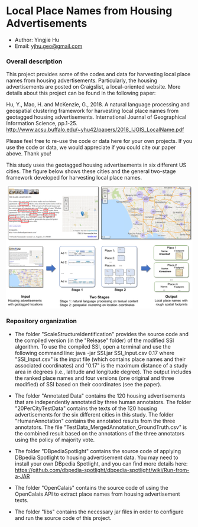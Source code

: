 # Local Place Names from Housing Advertisements

* Author: Yingjie Hu
* Email: yjhu.geo@gmail.com


### Overall description
This project provides some of the codes and data for harvesting local place names from housing advertisements. Particularly, the housing advertisements are posted on Craigslist, a local-oriented website. More details about this project can be found in the following paper:

Hu, Y., Mao, H. and McKenzie, G., 2018. A natural language processing and geospatial clustering framework for harvesting local place names from geotagged housing advertisements. International Journal of Geographical Information Science, pp.1-25. http://www.acsu.buffalo.edu/~yhu42/papers/2018_IJGIS_LocalName.pdf

Please feel free to re-use the code or data here for your own projects. If you use the code or data, we would appreciate if you could cite our paper above. Thank you!

This study uses the geotagged housing advertisements in six different US cities. The figure below shows these cities and the general two-stage framework developed for harvesting local place names.
<p align="center">
<img align="center" src="https://github.com/YingjieHu/LocalPlaceName/blob/master/fig/LocalPlaceName.png" width="600" />
</p>


### Repository organization
* The folder "ScaleStructureIdentification" provides the source code and the compiled version (in the "Release" folder) of the modified SSI algorithm. To use the compiled SSI, open a terminal and use the following command line:
  java -jar SSI.jar SSI_Input.csv 0.17
where "SSI_Input.csv" is the input file (which contains place names and their associated coordinates) and "0.17" is the maximum distance of a study area in degrees (i.e., latitude and longitude degree). The output includes the ranked place names and four versions (one original and three modified) of SSI based on their coordinates (see the paper).

* The folder "Annotated Data" contains the 120 housing advertisements that are independently annotated by three human annotators. The folder "20PerCityTestData" contains the texts of the 120 housing advertisements for the six different cities in this study. The folder "HumanAnnotation" contains the annotated results from the three annotators. The file "TestData_MergedAnnotation_GroundTruth.csv" is the combined result based on the annotations of the three annotators using the policy of majority vote.

* The folder "DBpediaSpotlight" contains the source code of applying DBpedia Spotlight to housing advertisement data. You may need to install your own DBpedia Spotlight, and you can find more details here: https://github.com/dbpedia-spotlight/dbpedia-spotlight/wiki/Run-from-a-JAR

* The folder "OpenCalais" contains the source code of using the OpenCalais API to extract place names from housing advertisement texts.

* The folder "libs" contains the necessary jar files in order to configure and run the source code of this project.





